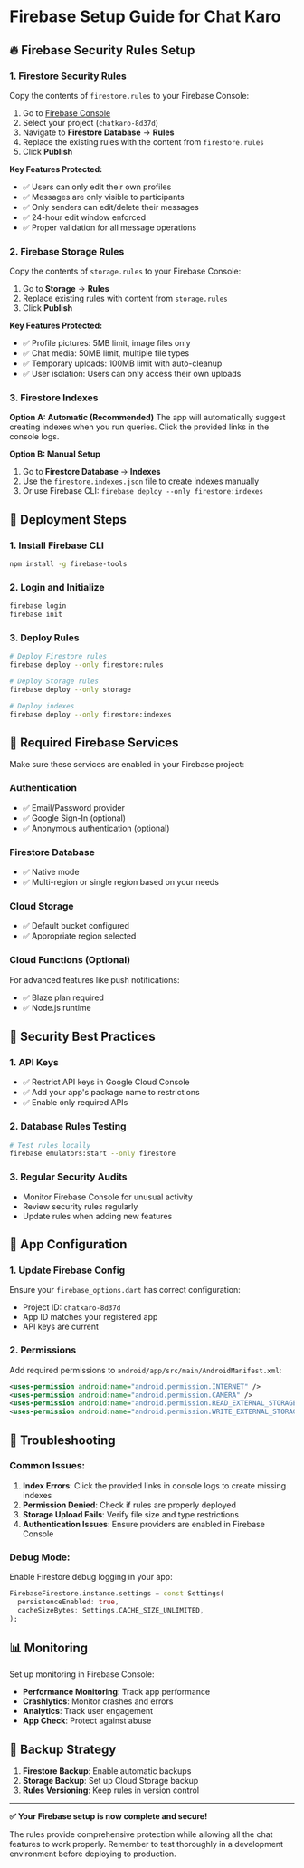 # Firebase Setup Guide for Chat Karo

## 🔥 Firebase Security Rules Setup

### 1. Firestore Security Rules

Copy the contents of `firestore.rules` to your Firebase Console:

1. Go to [Firebase Console](https://console.firebase.google.com)
2. Select your project (`chatkaro-8d37d`)
3. Navigate to **Firestore Database** → **Rules**
4. Replace the existing rules with the content from `firestore.rules`
5. Click **Publish**

**Key Features Protected:**
- ✅ Users can only edit their own profiles
- ✅ Messages are only visible to participants
- ✅ Only senders can edit/delete their messages
- ✅ 24-hour edit window enforced
- ✅ Proper validation for all message operations

### 2. Firebase Storage Rules

Copy the contents of `storage.rules` to your Firebase Console:

1. Go to **Storage** → **Rules**
2. Replace existing rules with content from `storage.rules`
3. Click **Publish**

**Key Features Protected:**
- ✅ Profile pictures: 5MB limit, image files only
- ✅ Chat media: 50MB limit, multiple file types
- ✅ Temporary uploads: 100MB limit with auto-cleanup
- ✅ User isolation: Users can only access their own uploads

### 3. Firestore Indexes

**Option A: Automatic (Recommended)**
The app will automatically suggest creating indexes when you run queries. Click the provided links in the console logs.

**Option B: Manual Setup**
1. Go to **Firestore Database** → **Indexes**
2. Use the `firestore.indexes.json` file to create indexes manually
3. Or use Firebase CLI: `firebase deploy --only firestore:indexes`

## 🚀 Deployment Steps

### 1. Install Firebase CLI
```bash
npm install -g firebase-tools
```

### 2. Login and Initialize
```bash
firebase login
firebase init
```

### 3. Deploy Rules
```bash
# Deploy Firestore rules
firebase deploy --only firestore:rules

# Deploy Storage rules  
firebase deploy --only storage

# Deploy indexes
firebase deploy --only firestore:indexes
```

## 🔧 Required Firebase Services

Make sure these services are enabled in your Firebase project:

### Authentication
- ✅ Email/Password provider
- ✅ Google Sign-In (optional)
- ✅ Anonymous authentication (optional)

### Firestore Database
- ✅ Native mode
- ✅ Multi-region or single region based on your needs

### Cloud Storage
- ✅ Default bucket configured
- ✅ Appropriate region selected

### Cloud Functions (Optional)
For advanced features like push notifications:
- ✅ Blaze plan required
- ✅ Node.js runtime

## 🔐 Security Best Practices

### 1. API Keys
- ✅ Restrict API keys in Google Cloud Console
- ✅ Add your app's package name to restrictions
- ✅ Enable only required APIs

### 2. Database Rules Testing
```bash
# Test rules locally
firebase emulators:start --only firestore
```

### 3. Regular Security Audits
- Monitor Firebase Console for unusual activity
- Review security rules regularly
- Update rules when adding new features

## 📱 App Configuration

### 1. Update Firebase Config
Ensure your `firebase_options.dart` has correct configuration:
- Project ID: `chatkaro-8d37d`
- App ID matches your registered app
- API keys are current

### 2. Permissions
Add required permissions to `android/app/src/main/AndroidManifest.xml`:
```xml
<uses-permission android:name="android.permission.INTERNET" />
<uses-permission android:name="android.permission.CAMERA" />
<uses-permission android:name="android.permission.READ_EXTERNAL_STORAGE" />
<uses-permission android:name="android.permission.WRITE_EXTERNAL_STORAGE" />
```

## 🐛 Troubleshooting

### Common Issues:

1. **Index Errors**: Click the provided links in console logs to create missing indexes
2. **Permission Denied**: Check if rules are properly deployed
3. **Storage Upload Fails**: Verify file size and type restrictions
4. **Authentication Issues**: Ensure providers are enabled in Firebase Console

### Debug Mode:
Enable Firestore debug logging in your app:
```dart
FirebaseFirestore.instance.settings = const Settings(
  persistenceEnabled: true,
  cacheSizeBytes: Settings.CACHE_SIZE_UNLIMITED,
);
```

## 📊 Monitoring

Set up monitoring in Firebase Console:
- **Performance Monitoring**: Track app performance
- **Crashlytics**: Monitor crashes and errors  
- **Analytics**: Track user engagement
- **App Check**: Protect against abuse

## 🔄 Backup Strategy

1. **Firestore Backup**: Enable automatic backups
2. **Storage Backup**: Set up Cloud Storage backup
3. **Rules Versioning**: Keep rules in version control

---

**✅ Your Firebase setup is now complete and secure!**

The rules provide comprehensive protection while allowing all the chat features to work properly. Remember to test thoroughly in a development environment before deploying to production.

